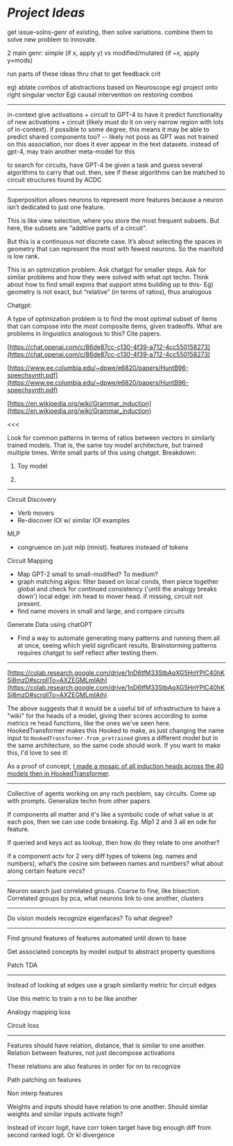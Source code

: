 # _Project Ideas_

get issue-solns-genr of existing, then solve variations. combine them to solve new problem to innovate.

2 main genr: simple (if x, apply y) vs modified/mutated (if ~x, apply y+mods)

run parts of these ideas thru chat to get feedback crit

eg) ablate combos of abstractions based on Neuroscope
eg) project onto right singular vector
Eg) causal intervention on restoring combos

---

in-context give activations + circuit to GPT-4 to have it predict functionality of new activations + circuit (likely must do it on very narrow region with lots of in-context). if possible to some degree, this means it may be able to predict shared components too? -- likely not poss as GPT was not trained on this association, nor does it ever appear in the text datasets. instead of gpt-4, may train another meta-model for this

to search for circuits, have GPT-4 be given a task and guess several algorithms to carry that out. then, see if these algorithms can be matched to circuit structures found by ACDC

---

Superposition allows neurons to represent more features because a neuron isn’t dedicated to just one feature.

This is like view selection, where you store the most frequent subsets. But here, the subsets are “additive parts of a circuit”. 

But this is a continuous not discrete case. It’s about selecting the spaces in geometry that can represent the most with fewest neurons. So the manifold is low rank.

This is an optmization problem. Ask chatgpt for smaller steps. Ask for similar problems and how they were solved with what opt techn. Think about how to find small expms that support stms building up to this- Eg) geometry is not exact, but “relative” (in terms of ratios), thus analogous

Chatgpt:

A type of optimization problem is to find the most optimal subset of items that can compose into the most composite items, given tradeoffs. What are problems in linguistics analogous to this? Cite papers.

[https://chat.openai.com/c/86de87cc-c130-4f39-a712-4cc550158273](https://chat.openai.com/c/86de87cc-c130-4f39-a712-4cc550158273)

[https://www.ee.columbia.edu/~dpwe/e6820/papers/HuntB96-speechsynth.pdf](https://www.ee.columbia.edu/~dpwe/e6820/papers/HuntB96-speechsynth.pdf)

[https://en.wikipedia.org/wiki/Grammar_induction](https://en.wikipedia.org/wiki/Grammar_induction)

<<<

Look for common patterns in terms of ratios between vectors in similarly trained models. That is, the same toy model architecture, but trained multiple times. Write small parts of this using chatgpt. Breakdown:

1) Toy model 

2) 

---

Circuit Discovery

- Verb movers
- Re-discover IOI w/ similar IOI examples

MLP

- congruence on just mlp (mnist). features insteaed of tokens

Circuit Mapping

- Map GPT-2 small to small-modified? To medium?
- graph matching algos: filter based on local conds, then piece together global and check for continued consistency ('until the analogy breaks down')
local edge: inh head to mover head. if missing, circuit not present.
- find name movers in small and large, and compare circuits

Generate Data using chatGPT

- Find a way to automate generating many patterns and running them all at once, seeing which yield significant results. Brainstorming patterns requires chatgpt to self reflect after testing them.

---

[https://colab.research.google.com/drive/1nD6tfM33StbAqXG5HnYPlC40hKSj8mzD#scrollTo=AXZEGMLmIAih](https://colab.research.google.com/drive/1nD6tfM33StbAqXG5HnYPlC40hKSj8mzD#scrollTo=AXZEGMLmIAih)

The above suggests that it would be a useful bit of infrastructure to have a "wiki" for the heads of a model, giving their scores according to some metrics re head functions, like the ones we've seen here. HookedTransformer makes this Hooked to make, as just changing the name input to `HookedTransformer.from_pretrained` gives a different model but in the same architecture, so the same code should work. If you want to make this, I'd love to see it!

As a proof of concept, [I made a mosaic of all induction heads across the 40 models then in HookedTransformer](https://www.neelnanda.io/mosaic).

---

Collective of agents working on any rsch peoblem, say circuits. Come up with prompts. Generalize techn from other papers

If components all matter and it's like a symbolic code of what value is at each pos, then we can use code breaking. Eg. Mlp1 2 and 3 all en ode for feature.

If queried and keys act as lookup, then how do they relate to one another?

if a component actv for 2 very diff types of tokens (eg. names and numbers), what’s the cosine sim between names and numbers? what about along certain feature vecs?

---

Neuron search just correlated groups. Coarse to fine, like bisection. Correlated groups by pca, what neurons link to one another, clusters

---

Do vision models recognize eigenfaces? To what degree?

---

Find ground features of features automated until down to base

Get associated concepts by model output to abstract property questions

Patch TDA

---

Instead of looking at edges use a graph similarity metric for circuit edges

Use this metric to train a nn to be like another

Analogy mapping loss

Circuit loss

---

Features should have relation, distance, that is similar to one another. Relation between features, not just decompose activations

These relations are also features in order for nn to recognize

Path patching on features

Non interp features 

Weights and inputs should have relation to one another. Should similar weights and similar inputs activate high?

Instead of incorr logit, have corr token target have big enough diff from second ranked logit. Or kl divergence